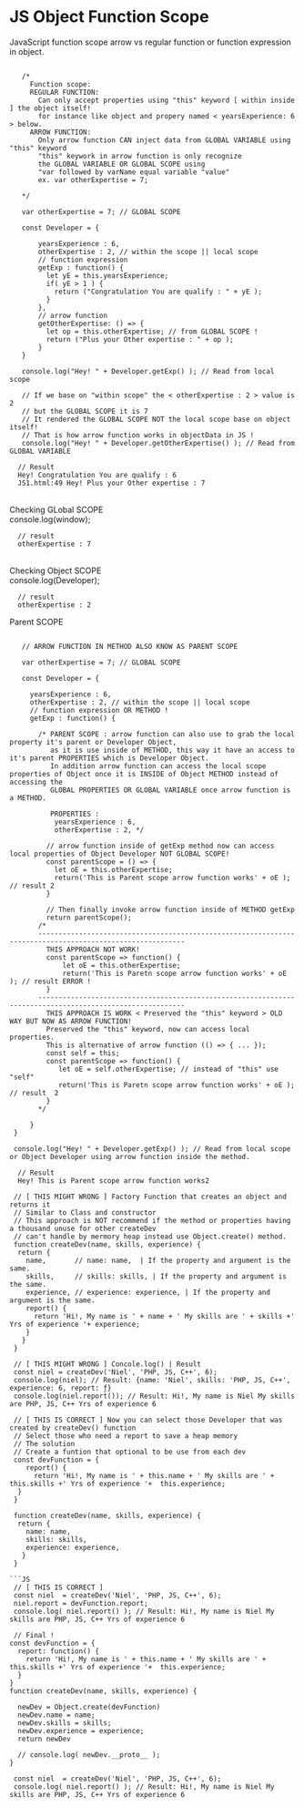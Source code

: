 # JS Object Function Scope
JavaScript function scope arrow vs regular function or function expression in object.
 
 
 ```JS
 
    /*
      Function scope:
      REGULAR FUNCTION:
        Can only accept properties using "this" keyword [ within inside ] the object itself!
        for instance like object and propery named < yearsExperience: 6 > below.
      ARROW FUNCTION: 
        Only arrow function CAN inject data from GLOBAL VARIABLE using "this" keyword 
        "this" keywork in arrow function is only recognize 
        the GLOBAL VARIABLE OR GLOBAL SCOPE using 
        "var followed by varName equal variable "value" 
        ex. var otherExpertise = 7;

    */

    var otherExpertise = 7; // GLOBAL SCOPE

    const Developer = {
      
        yearsExperience : 6,
        otherExpertise : 2, // within the scope || local scope
        // function expression
        getExp : function() {
          let yE = this.yearsExperience; 
          if( yE > 1 ) {
            return ("Congratulation You are qualify : " + yE );
          }
        },
        // arrow function
        getOtherExpertise: () => {
          let op = this.otherExpertise; // from GLOBAL SCOPE !
          return ("Plus your Other expertise : " + op );
        } 
    }

    console.log("Hey! " + Developer.getExp() ); // Read from local scope

    // If we base on "within scope" the < otherExpertise : 2 > value is 2
    // but the GLOBAL SCOPE it is 7
    // It rendered the GLOBAL SCOPE NOT the local scope base on object itself! 
    // That is how arrow function works in objectData in JS !
    console.log("Hey! " + Developer.getOtherExpertise() ); // Read from GLOBAL VARIABLE
```

```JS
  // Result 
  Hey! Congratulation You are qualify : 6
  JS1.html:49 Hey! Plus your Other expertise : 7
```

  <br />Checking GLobal SCOPE
  <br />console.log(window);
    
```JS
  // result 
  otherExpertise : 7
```
     
  <br />Checking Object SCOPE
  <br />console.log(Developer);
    
```JS
  // result 
  otherExpertise : 2
```

 Parent SCOPE 

 ```JS
     
    // ARROW FUNCTION IN METHOD ALSO KNOW AS PARENT SCOPE 
    
    var otherExpertise = 7; // GLOBAL SCOPE

    const Developer = {
      
      yearsExperience : 6,
      otherExpertise : 2, // within the scope || local scope
      // function expression OR METHOD !
      getExp : function() {
         
        /* PARENT SCOPE : arrow function can also use to grab the local property it's parent or Developer Object,
           as it is use inside of METHOD, this way it have an access to it's parent PROPERTIES which is Developer Object.
           In addition arrow function can access the local scope properties of Object once it is INSIDE of Object METHOD instead of accessing the 
           GLOBAL PROPERTIES OR GLOBAL VARIABLE once arrow function is a METHOD. 
           
           PROPERTIES :
            yearsExperience : 6,
            otherExpertise : 2, */
            
          // arrow function inside of getExp method now can access local properties of Object Developer NOT GLOBAL SCOPE!
          const parentScope = () => {
            let oE = this.otherExpertise;
            return('This is Parent scope arrow function works' + oE ); // result 2
          }
          
          // Then finally invoke arrow function inside of METHOD getExp
          return parentScope();
        /*
        ----------------------------------------------------------------------------------------------------------
          THIS APPROACH NOT WORK!
          const parentScope => function() {
              let oE = this.otherExpertise;
              return('This is Paretn scope arrow function works' + oE ); // result ERROR !
          }
        ----------------------------------------------------------------------------------------------------------
          THIS APPROACH IS WORK < Preserved the "this" keyword > OLD WAY BUT NOW AS ARROW FUNCTION!
          Preserved the "this" keyword, now can access local properties.
          This is alternative of arrow function (() => { ... });
          const self = this;
          const parentScope => function() {
             let oE = self.otherExpertise; // instead of "this" use "self"
             return('This is Paretn scope arrow function works' + oE ); // result  2
          }
        */
        
      }
  }

  console.log("Hey! " + Developer.getExp() ); // Read from local scope or Object Developer using arrow function inside the method.
```

```JS
  // Result 
  Hey! This is Parent scope arrow function works2
```

```JS
 // [ THIS MIGHT WRONG ] Factory Function that creates an object and returns it 
 // Similar to Class and constructor
 // This approach is NOT recommend if the method or properties having a thousand unuse for other createDev
 // can't handle by mermory heap instead use Object.create() method.
 function createDev(name, skills, experience) {
  return {
    name,       // name: name,  | If the property and argument is the same. 
    skills,     // skills: skills, | If the property and argument is the same.
    experience, // experience: experience, | If the property and argument is the same.
    report() {
      return 'Hi!, My name is ' + name + ' My skills are ' + skills +' Yrs of experience '+ experience;
    }
   } 
 }
```

```JS
 // [ THIS MIGHT WRONG ] Concole.log() | Result 
 const niel = createDev('Niel', 'PHP, JS, C++', 6);
 console.log(niel); // Result: {name: 'Niel', skills: 'PHP, JS, C++', experience: 6, report: ƒ}
 console.log(niel.report()); // Result: Hi!, My name is Niel My skills are PHP, JS, C++ Yrs of experience 6
```

```JS
 // [ THIS IS CORRECT ] Now you can select those Developer that was created by createDev() function
 // Select those who need a report to save a heap memory 
 // The solution 
 // Create a funtion that optional to be use from each dev
 const devFunction = {
    report() {
      return 'Hi!, My name is ' + this.name + ' My skills are ' +  this.skills +' Yrs of experience '+  this.experience;
  }  
 }
 
 function createDev(name, skills, experience) {
  return {
    name: name,
    skills: skills,
    experience: experience,
   } 
 }
 
```JS
 // [ THIS IS CORRECT ]
 const niel  = createDev('Niel', 'PHP, JS, C++', 6);
 niel.report = devFunction.report;
 console.log( niel.report() ); // Result: Hi!, My name is Niel My skills are PHP, JS, C++ Yrs of experience 6
```

```JS
 // Final !
const devFunction = {
  report: function() {
    return 'Hi!, My name is ' + this.name + ' My skills are ' +  this.skills +' Yrs of experience '+  this.experience;
  }
}
function createDev(name, skills, experience) {

  newDev = Object.create(devFunction)
  newDev.name = name;
  newDev.skills = skills;
  newDev.experience = experience;
  return newDev
  
  // console.log( newDev.__proto__ );
}

 const niel  = createDev('Niel', 'PHP, JS, C++', 6);
 console.log( niel.report() ); // Result: Hi!, My name is Niel My skills are PHP, JS, C++ Yrs of experience 6

```


